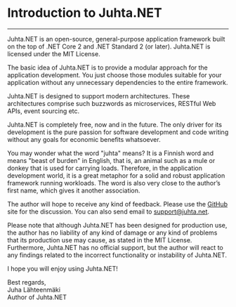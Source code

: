 
# Introduction to Juhta.NET

---------------------------

Juhta.NET is an open-source, general-purpose application framework built on the top of .NET Core 2 and .NET Standard 2 (or later). Juhta.NET is licensed under the MIT License.

The basic idea of Juhta.NET is to provide a modular approach for the application development. You just choose those modules suitable for your application without any unnecessary dependencies to the entire framework.

Juhta.NET is designed to support modern architectures. These architectures comprise such buzzwords as microservices, RESTful Web APIs, event sourcing etc.

Juhta.NET is completely free, now and in the future. The only driver for its development is the pure passion for software development and code writing without any goals for economic benefits whatsoever.

You may wonder what the word "juhta" means? It is a Finnish word and means "beast of burden" in English, that is, an animal such as a mule or donkey that is used for carrying loads. Therefore, in the application development world, it is a great metaphor for a solid and robust application framework running workloads. The word is also very close to the author’s first name, which gives it another association.

The author will hope to receive any kind of feedback. Please use the [GitHub](http://github.com/jlahteen/juhta.net) site for the discussion. You can also send email to <support@juhta.net>.

Please note that although Juhta.NET has been designed for production use, the author has no liability of any kind of damage or any kind of problems that its production use may cause, as stated in the MIT License. Furthermore, Juhta.NET has no official support, but the author will react to any findings related to the incorrect functionality or instability of Juhta.NET.

I hope you will enjoy using Juhta.NET!

Best regards,  
Juha Lähteenmäki  
Author of Juhta.NET
